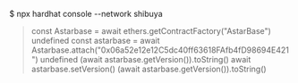 $ npx hardhat console --network shibuya
> const Astarbase = await ethers.getContractFactory("AstarBase")
undefined
> const astarbase = await Astarbase.attach("0x06a52e12e12C5dc40ff63618FAfb4fD98694E421")
undefined
> (await astarbase.getVersion()).toString()
> await astarbase.setVersion()
> (await astarbase.getVersion()).toString()
